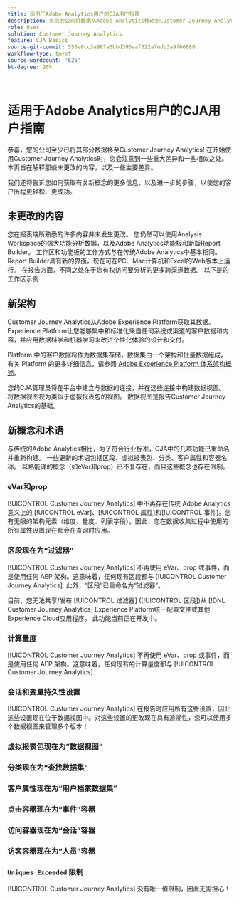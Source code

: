 ```yaml
---
title: 适用于Adobe Analytics用户的CJA用户指南
description: 当您的公司将数据从Adobe Analytics移动到Customer Journey Analytics时，从用户的角度应该考虑什么
role: User
solution: Customer Journey Analytics
feature: CJA Basics
source-git-commit: 555e6cc3a987a0bbd396eaf322a7edb3a9f66680
workflow-type: tm+mt
source-wordcount: '625'
ht-degree: 26%

---
```



# 适用于Adobe Analytics用户的CJA用户指南

恭喜，您的公司至少已将其部分数据移至Customer Journey Analytics! 在开始使用Customer Journey Analytics时，您会注意到一些重大差异和一些相似之处。 本页旨在解释那些未更改的内容，以及一些主要差异。

我们还将告诉您如何获取有关新概念的更多信息，以及进一步的步骤，以使您的客户历程更轻松、更成功。

## 未更改的内容

您在报表端所熟悉的许多内容并未发生更改。 您仍然可以使用Analysis Workspace的强大功能分析数据，以及Adobe Analytics功能板和新版Report Builder。 工作区和功能板的工作方式与在传统Adobe Analytics中基本相同。 Report Builder具有新的界面，现在可在PC、Mac计算机和Excel的Web版本上运行。 在报告方面，不同之处在于您有权访问要分析的更多跨渠道数据。 以下是的工作区示例

## 新架构

Customer Journey Analytics从Adobe Experience Platform获取其数据。 Experience Platform让您能够集中和标准化来自任何系统或渠道的客户数据和内容，并应用数据科学和机器学习来改进个性化体验的设计和交付。

Platform 中的客户数据将作为数据集存储，数据集由一个架构和批量数据组成。有关 Platform 的更多详细信息，请参阅 [Adobe Experience Platform 体系架构概述](https://experienceleague.adobe.com/docs/platform-learn/tutorials/intro-to-platform/basic-architecture.html?lang=en)。

您的CJA管理员将在平台中建立与数据的连接，并在这些连接中构建数据视图。 将数据视图视为类似于虚拟报表包的视图。 数据视图是报告Customer Journey Analytics的基础。

## 新概念和术语

与传统的Adobe Analytics相比，为了符合行业标准，CJA中的几项功能已重命名并重新构建。 一些更新的术语包括区段、虚拟报表包、分类、客户属性和容器名称。 耳熟能详的概念（如eVar和prop）已不复存在，而且这些概念也存在限制。

### eVar和prop

[!UICONTROL Customer Journey Analytics] 中不再存在传统 Adobe Analytics 意义上的 [!UICONTROL eVar]、[!UICONTROL 属性]和[!UICONTROL 事件]。您有无限的架构元素（维度、量度、列表字段）。因此，您在数据收集过程中使用的所有属性设置现在都会在查询时应用。

### 区段现在为“过滤器”

[!UICONTROL Customer Journey Analytics] 不再使用 eVar、prop 或事件，而是使用任何 AEP 架构。这意味着，任何现有区段都与 [!UICONTROL Customer Journey Analytics]. 此外，“区段”已重命名为“过滤器”。

目前，您无法共享/发布 [!UICONTROL 过滤器] ([!UICONTROL 区段])从 [!DNL Customer Journey Analytics] Experience Platform统一配置文件或其他Experience Cloud应用程序。 此功能当前正在开发中。

### 计算量度

[!UICONTROL Customer Journey Analytics] 不再使用 eVar、prop 或事件，而是使用任何 AEP 架构。这意味着，任何现有的计算量度都与 [!UICONTROL Customer Journey Analytics].

### 会话和变量持久性设置

[!UICONTROL Customer Journey Analytics] 在报告时应用所有这些设置，因此这些设置现在位于数据视图中。对这些设置的更改现在具有追溯性，您可以使用多个数据视图来管理多个版本！

### 虚拟报表包现在为“数据视图”



### 分类现在为“查找数据集”

### 客户属性现在为“用户档案数据集”


### 点击容器现在为“事件”容器

### 访问容器现在为“会话”容器

### 访客容器现在为“人员”容器

### `Uniques Exceeded` 限制

[!UICONTROL Customer Journey Analytics] 没有唯一值限制，因此无需担心！
